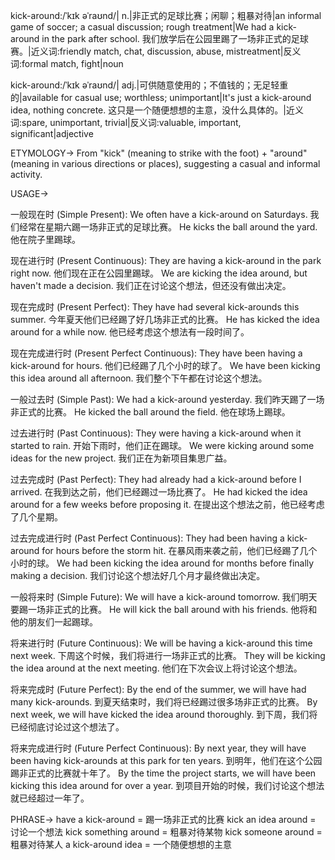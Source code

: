 kick-around:/ˈkɪk əˈraʊnd/| n.|非正式的足球比赛；闲聊；粗暴对待|an informal game of soccer; a casual discussion; rough treatment|We had a kick-around in the park after school. 我们放学后在公园里踢了一场非正式的足球赛。|近义词:friendly match, chat, discussion, abuse, mistreatment|反义词:formal match, fight|noun

kick-around:/ˈkɪk əˈraʊnd/| adj.|可供随意使用的；不值钱的；无足轻重的|available for casual use; worthless; unimportant|It's just a kick-around idea, nothing concrete. 这只是一个随便想想的主意，没什么具体的。|近义词:spare, unimportant, trivial|反义词:valuable, important, significant|adjective


ETYMOLOGY->
From "kick" (meaning to strike with the foot) + "around" (meaning in various directions or places), suggesting a casual and informal activity.


USAGE->

一般现在时 (Simple Present):
We often have a kick-around on Saturdays.  我们经常在星期六踢一场非正式的足球比赛。
He kicks the ball around the yard. 他在院子里踢球。

现在进行时 (Present Continuous):
They are having a kick-around in the park right now. 他们现在正在公园里踢球。
We are kicking the idea around, but haven't made a decision. 我们正在讨论这个想法，但还没有做出决定。

现在完成时 (Present Perfect):
They have had several kick-arounds this summer.  今年夏天他们已经踢了好几场非正式的比赛。
He has kicked the idea around for a while now. 他已经考虑这个想法有一段时间了。


现在完成进行时 (Present Perfect Continuous):
They have been having a kick-around for hours. 他们已经踢了几个小时的球了。
We have been kicking this idea around all afternoon. 我们整个下午都在讨论这个想法。

一般过去时 (Simple Past):
We had a kick-around yesterday. 我们昨天踢了一场非正式的比赛。
He kicked the ball around the field. 他在球场上踢球。


过去进行时 (Past Continuous):
They were having a kick-around when it started to rain. 开始下雨时，他们正在踢球。
We were kicking around some ideas for the new project. 我们正在为新项目集思广益。


过去完成时 (Past Perfect):
They had already had a kick-around before I arrived. 在我到达之前，他们已经踢过一场比赛了。
He had kicked the idea around for a few weeks before proposing it. 在提出这个想法之前，他已经考虑了几个星期。


过去完成进行时 (Past Perfect Continuous):
They had been having a kick-around for hours before the storm hit.  在暴风雨来袭之前，他们已经踢了几个小时的球。
We had been kicking the idea around for months before finally making a decision. 我们讨论这个想法好几个月才最终做出决定。

一般将来时 (Simple Future):
We will have a kick-around tomorrow. 我们明天要踢一场非正式的比赛。
He will kick the ball around with his friends. 他将和他的朋友们一起踢球。


将来进行时 (Future Continuous):
We will be having a kick-around this time next week. 下周这个时候，我们将进行一场非正式的比赛。
They will be kicking the idea around at the next meeting. 他们在下次会议上将讨论这个想法。

将来完成时 (Future Perfect):
By the end of the summer, we will have had many kick-arounds. 到夏天结束时，我们将已经踢过很多场非正式的比赛。
By next week, we will have kicked the idea around thoroughly. 到下周，我们将已经彻底讨论过这个想法了。


将来完成进行时 (Future Perfect Continuous):
By next year, they will have been having kick-arounds at this park for ten years. 到明年，他们在这个公园踢非正式的比赛就十年了。
By the time the project starts, we will have been kicking this idea around for over a year. 到项目开始的时候，我们讨论这个想法就已经超过一年了。


PHRASE->
have a kick-around = 踢一场非正式的比赛
kick an idea around = 讨论一个想法
kick something around = 粗暴对待某物
kick someone around = 粗暴对待某人
a kick-around idea = 一个随便想想的主意
